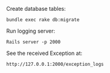 Create database tables:
  
    bundle exec rake db:migrate
    
Run logging server:
 
    Rails server -p 2000
    
See the received Exception at:
  
    http://127.0.0.1:2000/exception_logs
